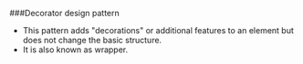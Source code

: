 ###Decorator design pattern
-	This pattern adds "decorations" or additional features to an element but does not change the basic structure.
-	It is also known as wrapper.
	


